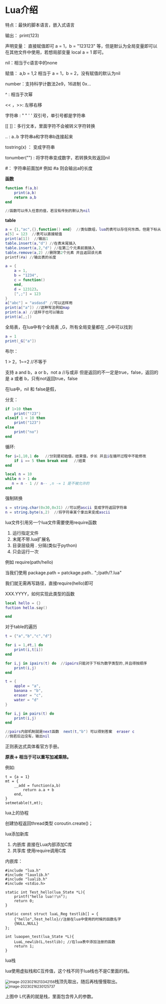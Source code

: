 # Lua介绍

特点：最快的脚本语言，嵌入式语言

输出： print(123) 

声明变量： 直接赋值即可   a = 1，b = "123123" 等，但是默认为全局变量即可以在其他文件中使用，若想局部变量 local a = 1 即可。

nil：相当于c语言中的none

赋值： a,b = 1,2  相当于 a = 1，b = 2，没有赋值的默认为nil

number：支持科学计数法2e9，16进制 0x...

^ : 相当于次幂

<< ，>>: 左移右移

字符串 : "  "    ' ' 双引号，单引号都是字符串

[[ ]]：多行文本，里面字符不会被转义字符转换

.. :   a..b  字符串a和字符串b连接起来

tostring(x) ： 变成字符串

tonumber("") : 将字符串变成数字，若转换失败返回nil

#： 字符串前面加# 例如 #a 则会输出a的长度

**函数**

```lua
function f(a,b)
	print(a,b)
    return a,b
end

//函数可以传入任意的值，若没有传到的默认为nil
```

**table**

```lua
a = {1,"ac",{},function() end}  //类似数组，lua的表可以存任何东西，但是下标从1开始
a[5] = 123  //表可以直接赋值
print(a[1])  //输出1
table.insert(a,"d") //在表末尾插入
table.insert(a,2,"d") //在第二个元素前面插入
table.remove(a,2) //删除第2个元素 并且返回该元素
printf(#a) //输出表的长度
```

```lua
a = {
	a = 1,
	b = "1234",
	c = function()
	end,
	d = 123123，
    [",;"] = 123
}
a["abc"] = "asdasd" //可以这样用
print(a["a"]) //这种写法例如map
print(a.a) //这样子也可以输出 
print(a[,;])
```

全局表，在lua中有个全局表 _G，所有全局变量都在 _G中可以找到

```lua
a = 1
print(_G["a"])
```

布尔：

1 > 2，1~=2 //不等于

支持 a and b，a or b，not a //与或非 但是返回的不一定是true，false，返回的是 a 或者 b，只有not返回true，false

在lua中，nil 和 false是假，

分支：

```lua
if 1>10 then
	print("!23")
elseif 1 < 10 then
    print("123")
else 
	print("no")
end
```

循环:

```lua
for i=1,10,1 do   //分别是初始值，结束值，步长 并且i在循环过程中不能修改
	if i == 5 then break end   //结束
end

local n = 10
while n > 1 do
   n = n - 1 // n-- ,n -= 1 是不被允许的 
end
```

强制转换

```lua
s = string.char(0x30,0x31) //可以把ascii 变成字符返回字符串
n = string.byte(s,2)  //将字符串某个拿出来变成ascii
```

lua文件引用另一个lua文件需要使用require函数

1. 运行指定文件
2. 末尾不带.lua扩展名
3. 目录层级用 . 分隔(类似于python)
4. 只会运行一次

例如 require(path/hello)

当我们使用 package.path = patckage.path.. ";/path/?.lua"

我们就无需再写路径，直接require(hello)即可



XXX.YYYY，如何实现此类型的函数

```lua
local hello = {}
fuction hello.say()

end
```



对于table的遍历

```lua
t = {"a","b","c","d"}

for i = 1,#t,1 do
	print(i,t[i])
end

for i,j in ipairs(t) do  //ipairs只能对于下标为数字类型的,并且得按顺序
   	print(i,j)   
end

t = {
    apple = "a",
    banana = "b",
    eraser = "c",
    water = "d"
}

for i,j in pairs(t) do
    print(i,j)
end

//pairs内部机制就是next函数  next(t,"b") 可以得到答案  eraser c
//倘若后边没有，输出nil
```

正则表达式具体看官方手册。



**原表-> 相当于可以重写加减乘除。**

例如:

```
t = {a = 1}
mt = {
	__add = function(a,b)
		return a.a + b
	end,
}
setmetable(t,mt);
```



lua上的协程

创建协程返回thread类型  coroutin.create()；



lua添加新库

1. 内嵌库
   直接在Lua内部添加C库
2. 共享库
   使用require调用C库

内嵌库：

```
#include "lua.h"
#include "lauxlib.h"
#include "lualib.h"
#include <stdio.h>

static int Test_hello(lua_State *L){
	printf("hello lua!!\n");
	return 0;
}

static const struct luaL_Reg testlib[] = {
	{"hello",Test_hello}//注册在lua中使用的时候的函数名字
	{NULL,NULL}
};

int luaopen_test(lua_State *L){
	LuaL_newlib(L,testlib); //在lua表中添加注册的函数
	return 1;
}
```



lua栈

lua使用虚拟栈和C互传值，这个栈不同于lua栈也不是C里面的栈。

<img src="C:\Users\Admin\AppData\Roaming\Typora\typora-user-images\image-20230216213342156.png" alt="image-20230216213342156" style="zoom:80%;" />栈顶先取出，随后再栈慢慢取出。
<img src="C:\Users\Admin\AppData\Roaming\Typora\typora-user-images\image-20230216230125737.png" alt="image-20230216230125737" style="zoom:80%;" />

上图中 L代表的就是栈，里面包含传入的参数。